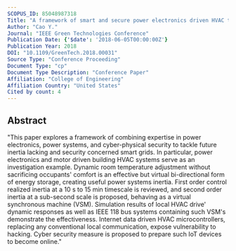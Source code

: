 ```yaml
---
SCOPUS_ID: 85048987318
Title: "A framework of smart and secure power electronics driven HVAC thermal inertia in distributed power systems"
Author: "Cao Y."
Journal: "IEEE Green Technologies Conference"
Publication Date: {'$date': '2018-06-05T00:00:00Z'}
Publication Year: 2018
DOI: "10.1109/GreenTech.2018.00031"
Source Type: "Conference Proceeding"
Document Type: "cp"
Document Type Description: "Conference Paper"
Affiliation: "College of Engineering"
Affiliation Country: "United States"
Cited by count: 4
---
```


## Abstract
"This paper explores a framework of combining expertise in power electronics, power systems, and cyber-physical security to tackle future inertia lacking and security concerned smart grids. In particular, power electronics and motor driven building HVAC systems serve as an investigation example. Dynamic room temperature adjustment without sacrificing occupants' comfort is an effective but virtual bi-directional form of energy storage, creating useful power systems inertia. First order control realized inertia at a 10 s to 15 min timescale is reviewed, and second order inertia at a sub-second scale is proposed, behaving as a virtual synchronous machine (VSM). Simulation results of local HVAC drive' dynamic responses as well as IEEE 118 bus systems containing such VSM's demonstrate the effectiveness. Internet data driven HVAC microcontrollers, replacing any conventional local communication, expose vulnerability to hacking. Cyber security measure is proposed to prepare such IoT devices to become online."

